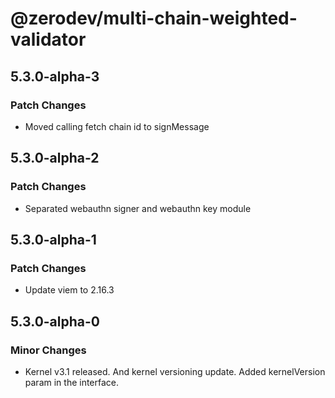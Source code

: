 # @zerodev/multi-chain-weighted-validator

## 5.3.0-alpha-3

### Patch Changes

- Moved calling fetch chain id to signMessage

## 5.3.0-alpha-2

### Patch Changes

- Separated webauthn signer and webauthn key module

## 5.3.0-alpha-1

### Patch Changes

- Update viem to 2.16.3

## 5.3.0-alpha-0

### Minor Changes

- Kernel v3.1 released. And kernel versioning update. Added kernelVersion param in the interface.
